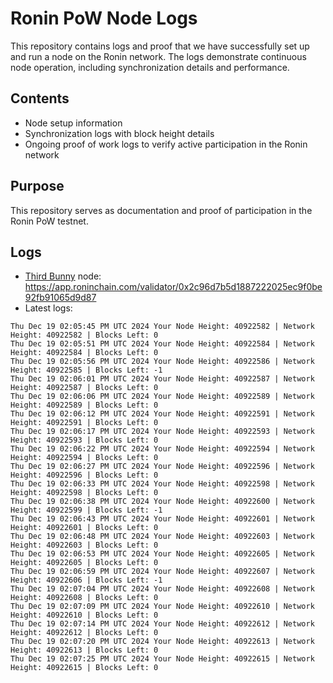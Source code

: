 # Ronin PoW Node Logs

This repository contains logs and proof that we have successfully set up and run a node on the Ronin network. The logs demonstrate continuous node operation, including synchronization details and performance.

## Contents

- Node setup information
- Synchronization logs with block height details
- Ongoing proof of work logs to verify active participation in the Ronin network

## Purpose

This repository serves as documentation and proof of participation in the Ronin PoW testnet.

## Logs

- [Third Bunny](https://thirdbunny.xyz/) node: https://app.roninchain.com/validator/0x2c96d7b5d1887222025ec9f0be92fb91065d9d87
- Latest logs:
```
Thu Dec 19 02:05:45 PM UTC 2024 Your Node Height: 40922582 | Network Height: 40922582 | Blocks Left: 0
Thu Dec 19 02:05:51 PM UTC 2024 Your Node Height: 40922584 | Network Height: 40922584 | Blocks Left: 0
Thu Dec 19 02:05:56 PM UTC 2024 Your Node Height: 40922586 | Network Height: 40922585 | Blocks Left: -1
Thu Dec 19 02:06:01 PM UTC 2024 Your Node Height: 40922587 | Network Height: 40922587 | Blocks Left: 0
Thu Dec 19 02:06:06 PM UTC 2024 Your Node Height: 40922589 | Network Height: 40922589 | Blocks Left: 0
Thu Dec 19 02:06:12 PM UTC 2024 Your Node Height: 40922591 | Network Height: 40922591 | Blocks Left: 0
Thu Dec 19 02:06:17 PM UTC 2024 Your Node Height: 40922593 | Network Height: 40922593 | Blocks Left: 0
Thu Dec 19 02:06:22 PM UTC 2024 Your Node Height: 40922594 | Network Height: 40922594 | Blocks Left: 0
Thu Dec 19 02:06:27 PM UTC 2024 Your Node Height: 40922596 | Network Height: 40922596 | Blocks Left: 0
Thu Dec 19 02:06:33 PM UTC 2024 Your Node Height: 40922598 | Network Height: 40922598 | Blocks Left: 0
Thu Dec 19 02:06:38 PM UTC 2024 Your Node Height: 40922600 | Network Height: 40922599 | Blocks Left: -1
Thu Dec 19 02:06:43 PM UTC 2024 Your Node Height: 40922601 | Network Height: 40922601 | Blocks Left: 0
Thu Dec 19 02:06:48 PM UTC 2024 Your Node Height: 40922603 | Network Height: 40922603 | Blocks Left: 0
Thu Dec 19 02:06:53 PM UTC 2024 Your Node Height: 40922605 | Network Height: 40922605 | Blocks Left: 0
Thu Dec 19 02:06:59 PM UTC 2024 Your Node Height: 40922607 | Network Height: 40922606 | Blocks Left: -1
Thu Dec 19 02:07:04 PM UTC 2024 Your Node Height: 40922608 | Network Height: 40922608 | Blocks Left: 0
Thu Dec 19 02:07:09 PM UTC 2024 Your Node Height: 40922610 | Network Height: 40922610 | Blocks Left: 0
Thu Dec 19 02:07:14 PM UTC 2024 Your Node Height: 40922612 | Network Height: 40922612 | Blocks Left: 0
Thu Dec 19 02:07:20 PM UTC 2024 Your Node Height: 40922613 | Network Height: 40922613 | Blocks Left: 0
Thu Dec 19 02:07:25 PM UTC 2024 Your Node Height: 40922615 | Network Height: 40922615 | Blocks Left: 0
```
